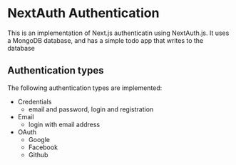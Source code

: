 # NextAuth Authentication

This is an implementation of Next.js authenticatin using NextAuth.js. It uses a MongoDB database, and has a simple todo app that writes to the database

## Authentication types

The following authentication types are implemented:

- Credentials
  - email and password, login and registration
- Email
  - login with email address
- OAuth
  - Google
  - Facebook
  - Github
